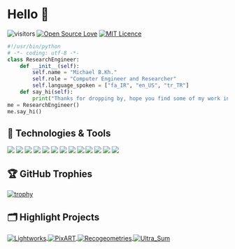 # Hello 👋

![visitors](https://visitor-badge.laobi.icu/badge?page_id=michaelkhany.michaelkhany)
[![Open Source Love](https://badges.frapsoft.com/os/v1/open-source.svg?v=102)](https://github.com/ellerbrock/open-source-badge/)
[![MIT Licence](https://badges.frapsoft.com/os/mit/mit.svg?v=103)](https://opensource.org/licenses/mit-license.php)


```python
#!/usr/bin/python
# -*- coding: utf-8 -*-
class ResearchEngineer:
    def __init__(self):
        self.name = "Michael B.Kh."
        self.role = "Computer Engineer and Researcher"
        self.language_spoken = ["fa_IR", "en_US", "tr_TR"]
    def say_hi(self):
        print("Thanks for dropping by, hope you find some of my work interesting.")
me = ResearchEngineer()
me.say_hi()
```

## 🔧 Technologies & Tools

![](https://img.shields.io/badge/OS-Linux-informational?style=flat&logo=linux&logoColor=white&color=6aa6f8)
![](https://img.shields.io/badge/Editor-VS_Code-informational?style=flat&logo=visual-studio-code&logoColor=white&color=6aa6f8)
![](https://img.shields.io/badge/Code-Python-informational?style=flat&logo=Python&logoColor=white&color=6aa6f8)
![](https://img.shields.io/badge/Code-CSharp-informational?style=flat&logo=CSharp&logoColor=white&color=6aa6f8)
![](https://img.shields.io/badge/Code-CPlusPlus-informational?style=flat&logo=CPlusPlus&logoColor=white&color=6aa6f8)
![](https://img.shields.io/badge/Code-C-informational?style=flat&logo=C&logoColor=white&color=6aa6f8)
![](https://img.shields.io/badge/Code-Delphi-informational?style=flat&logo=Delphi&logoColor=white&color=6aa6f8)
![](https://img.shields.io/badge/Code-Pascal-informational?style=flat&logo=Pascal&logoColor=white&color=6aa6f8)
![](https://img.shields.io/badge/Code-JavaScript-informational?style=flat&logo=javascript&logoColor=white&color=6aa6f8)
![](https://img.shields.io/badge/Code-Php-informational?style=flat&logo=php&logoColor=white&color=6aa6f8)
![](https://img.shields.io/badge/Shell-Bash-informational?style=flat&logo=gnu-bash&logoColor=white&color=6aa6f8)
![](https://img.shields.io/badge/Tools-PostgreSQL-informational?style=flat&logo=postgresql&logoColor=white&color=6aa6f8)
![](https://img.shields.io/badge/Tools-Bootstrap-informational?style=flat&logo=Bootstrap&logoColor=white&color=6aa6f8)

<!-- ## &#x1f4c8; GitHub Stats
<a href="https://github.com/Michaelkhany/Michaelkhany">
  <img align="center" src="https://github-readme-stats.vercel.app/api/top-langs/?username=michaelkhany&hide=c%2B%2B,c,matlab,assembly&title_color=6aa6f8&text_color=8a919a&icon_color=6aa6f8&bg_color=22272e" alt="Zhenye's GitHub Stats" />
</a>
<a href="https://github.com/MichaelKhany/MichaelKhany">
  <img align="center" src="https://github-readme-stats.vercel.app/api?username=zhenye-na&show_icons=true&line_height=27&count_private=true&title_color=6aa6f8&text_color=8a919a&icon_color=6aa6f8&bg_color=22272e" alt="Zhenye's GitHub Stats" />
</a> -->

## 🏆 GitHub Trophies

[![trophy](https://github-profile-trophy.vercel.app/?username=MichaelKhany&theme=nord&column=7)](https://github.com/ryo-ma/github-profile-trophy)


## 🗂️ Highlight Projects

<a href="https://github.com/michaelkhany/Lightworks">
  <img align="center" src="https://github-readme-stats.vercel.app/api/pin/?username=MichaelKhany&repo=Lightworks&show_icons=true&line_height=27&title_color=6aa6f8&text_color=8a919a&icon_color=6aa6f8&bg_color=22272e" alt="Lightworks" />
</a>

<a href="https://github.com/michaelkhany/PixART">
  <img align="center" src="https://github-readme-stats.vercel.app/api/pin/?username=MichaelKhany&repo=PixART&show_icons=true&line_height=27&title_color=6aa6f8&text_color=8a919a&icon_color=6aa6f8&bg_color=22272e" alt="PixART" />
</a>

<a href="https://github.com/michaelkhany/Recogeometries">
  <img align="center" src="https://github-readme-stats.vercel.app/api/pin/?username=MichaelKhany&repo=Recogeometries&show_icons=true&line_height=27&title_color=6aa6f8&text_color=8a919a&icon_color=6aa6f8&bg_color=22272e" alt="Recogeometries" />
</a>

<a href="https://github.com/michaelkhany/Ultra_Sum">
  <img align="center" src="https://github-readme-stats.vercel.app/api/pin/?username=MichaelKhany&repo=Ultra_Sum&show_icons=true&line_height=27&title_color=6aa6f8&text_color=8a919a&icon_color=6aa6f8&bg_color=22272e" alt="Ultra_Sum" />
</a>

<!-- ## 👨‍💻 This week, I spent my time on:
[![Michael's wakatime stats](https://github-readme-stats.vercel.app/api/wakatime?username=MichaelKhany&line_height=27&title_color=6aa6f8&text_color=8a919a&icon_color=6aa6f8&bg_color=22272e)](https://github.com/anuraghazra/github-readme-stats) -->
